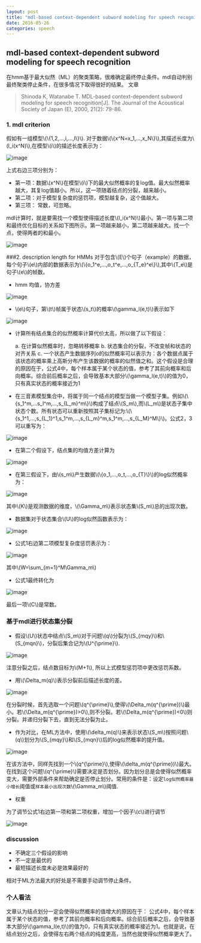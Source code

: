 ```yaml
---
layout: post
title: "mdl-based context-dependent subword modeling for speech recognition"
date: 2016-05-26
categories: speech
---
```


mdl-based context-dependent subword modeling for speech recognition
---

在hmm基于最大似然（ML）的聚类策略，很难确定最终停止条件。mdl自动判别最终聚类停止条件，在很多情况下取得很好的结果。
文章
> Shinoda K, Watanabe T. MDL-based context-dependent subword modeling for speech recognition[J]. The Journal of the Acoustical Society of Japan (E), 2000, 21(2): 79-86.

### 1. mdl criterion

假如有一组模型\\(\\{1,2,...,i,...,I\\}\\). 对于数据\\(\\{x^N=x\_1,...,x\_N\\}\\),其描述长度为\\(l\_i(x^N)\\),在模型\\(i\\)的描述长度表示为：

![image](http://vsooda.github.io/assets/mdl/eq1.png)

上式右边三项分别为：

* 第一项：数据\\(x^N\\)在模型\\(i\\)下的最大似然概率的复log值。最大似然概率越大，其复log值越小。所以，这一项随着结点的分裂，越来越小。
* 第二项：对于模型复杂度的惩罚项，模型越复杂，这个值越大。
* 第三项： 常数，可忽略。

mdl计算时，就是要需找一个模型使得描述长度\\(l\_i(x^N)\\)最小。第一项与第二项和最终优化目标的关系如下图所示。第一项越来越小，第二项越来越大。找一个点，使得两者的和最小。

![image](http://vsooda.github.io/assets/mdl/mdl.png)

###2. description length for HMMs
对于包含\\(E\\)个句子（example）的数据，每个句子\\(e\\)内部的数据表示为\\(\\{o\_1^e,...,o\_t^e,...,o\_{T\_e}^e\\}\\),其中\\(T\_e\\)是句子\\(e\\)的帧数。


* hmm 均值，协方差

![image](http://vsooda.github.io/assets/mdl/eq2_3.png)

* \\(e\\)句子，第\\(t\\)帧属于状态\\(s\_t\\)的概率\\(\gamma\_l(e,t)\\)表示如下

![image](http://vsooda.github.io/assets/mdl/eq4.png)


* 计算所有结点集合的似然概率计算代价太高，所以做了以下假设：

	a. 在计算似然概率时，忽略转移概率
	b. 状态集合的分裂，不改变帧和状态的对齐关系
	c. 一个状态产生数据序列o的似然概率可以表示为：各个数据点属于该状态的概率乘上高斯分布产生该数据的概率的似然值之和。这个假设是合理的原因在于，公式4中，每个样本属于某个状态的值，参考了其前向概率和后向概率。综合前后概率之后，会导致基本大部分\\(\gamma\_l(e,t)\\)的值为0，只有真实状态的概率接近为1

* 在三音素模型集合中，将属于同一个结点的模型当做一个模型子集。例如\\(\\{s\_1^m,...s\_l^m,...,s\_{L\_m}^m\\}\\)构成了结点\\(S\_m\\),而\\(L\_m\\)是状态子集中状态个数。所有状态可以重新按照其子集标记为:\\(\\{s\_1^1,...,s\_{L\_1}^1,s\_1^m,...,s\_{L\_m}^m,s\_1^m,...,s\_{L\_M}^M\\}\\)。公式2，3可以重写为：

![image](http://vsooda.github.io/assets/mdl/eq5_7.png)

* 在第二个假设下，结点集的均值方差计算为

![image](http://vsooda.github.io/assets/mdl/eq8_10.png)

* 在第三假设下，由\\(s\_m\\)产生数据\\(\\{o\_1,...,o\_t,...,o\_{T\}\\}\\)的log似然概率为：

![image](http://vsooda.github.io/assets/mdl/eq11_12.png)

其中\\(K\\)是观测数据的维度，\\(\Gamma\_m\\)表示状态集\\(S\_m\\)总的出现次数。

* 数据集对于状态集合\\(U\\)的log似然函数表示为：

![image](http://vsooda.github.io/assets/mdl/eq14.png)

* 公式1右边第二项模型复杂度惩罚表示为：


![image](http://vsooda.github.io/assets/mdl/eq15.png)

其中\\(W=\sum\_{m=1}^M\Gamma\_m\\)

* 公式1最终转化为

![image](http://vsooda.github.io/assets/mdl/eq16.png)

最后一项\\(C\\)是常数。

### 基于mdl进行状态集分裂

* 假设\\(U\\)状态中结点\\(S\_m\\)对于问题\\(q\\)分裂为\\(S\_{mqy}\\)和\\(S\_{mqn}\\)，分裂后集合记为\\(U^{\prime}\\). 

![image](http://vsooda.github.io/assets/mdl/eq17.png)

注意分裂之后，结点数目标为\\(M+1\\), 所以上式模型惩罚项中更改惩罚系数。

* 用\\(\Delta\_m(q)\\)表示分裂前后描述长度的差。

![image](http://vsooda.github.io/assets/mdl/eq18.png)

在分裂时候，首先选取一个问题\\(q^{\prime}\\),使得\\(\Delta\_m(q^{\prime})\\)最小。若\\(\Delta\_m(q^{\prime})>0\\),则不分裂。若\\(\Delta\_m(q^{\prime})<0\\)则分裂。并递归分裂下去，直到无法分裂为止。

* 作为对比，在ML方法中，使用\\(\delta\_m(q)\\)来表示状态\\(S\_m\\)按照问题\\(q\\)划分为\\(S\_{mqy}\\)和\\(S\_{mqn}\\)后的log似然概率的提升值。

![image](http://vsooda.github.io/assets/mdl/eq19.png)

在该方法中，同样先找到一个\\(q^{\prime}\\),使得\\(\delta\_m(q^{\prime})\\)最大。在找到这个问题\\(q^{\prime}\\)需要决定是否划分。因为划分总是会使得似然概率变大，需要外部条件来帮助确定是否停止划分。常用的条件是：设定`log似然概率最小增长`阈值或`样本最小出现次数`\\(\Gamma\_m\\)阈值.


* 权重

为了调节公式1右边第一项和第二项权重，增加一个因子\\(c\\)进行调节

![image](http://vsooda.github.io/assets/mdl/eq20.png)

### discussion
* 不确定三个假设的影响
* 不一定是最优的
* 最短描述长度未必是效果最好的

相对于ML方法最大的好处是不需要手动调节停止条件。

### 个人看法
文章认为结点划分一定会使得似然概率的值增大的原因在于：
公式4中，每个样本属于某个状态的值，参考了其前向概率和后向概率。综合前后概率之后，会导致基本大部分\\(\gamma\_l(e,t)\\)的值为0，只有真实状态的概率接近为1。也就是说，在结点划分之后，会使得左右两个结点的纯度更高，当然也就使得似然概率更大了。






<script type="text/javascript" src="http://cdn.mathjax.org/mathjax/latest/MathJax.js?config=default"></script>

